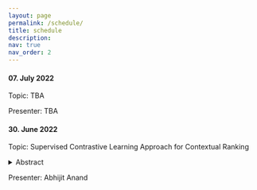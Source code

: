 ```yaml
---
layout: page
permalink: /schedule/
title: schedule
description: 
nav: true
nav_order: 2
---
```


#### 07. July 2022

Topic: TBA

Presenter: TBA

#### 30. June 2022

Topic: Supervised Contrastive Learning Approach for Contextual Ranking

<details><summary>Abstract</summary>
Contextual ranking models have delivered impressive performance improvements over classical models in the document ranking task. However, these highly over-parameterized models tend to be data-hungry and require large amounts of data even for fine tuning.This paper proposes a simple yet effective method to improve ranking performance on smaller datasets using supervised contrastive learning for the document ranking problem. We perform data augmentation by creating training data using parts of the relevant documents in the query-document pairs. We then use a supervised contrastive learning objective to learn an effective ranking model from the augmented dataset. Our experiments on subsets of the TREC-DL dataset show that, although data augmentation leads to an increasing the training data sizes, it does not necessarily improve the performance using existing pointwise or pairwise training objectives. However, our proposed supervised contrastive loss objective leads to performance improvements over the standard non-augmented setting showcasing the utility of data augmentation using contrastive losses. Finally, we show the real benefit of using supervised contrastive learning objectives by showing marked improvements in smaller ranking datasets relating to news (Robust04), finance (FiQA), and scientific fact checking (SciFact).
</details>

Presenter: Abhijit Anand
